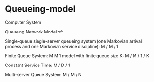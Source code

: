 # Queueing-model
Computer System

Queueing Network Model of:                                

Single-queue single-server queueing system (one Markovian arrival process and one Markovian service discipline):
     M / M / 1

Finite Queue System:
M M 1 model with finite queue size K: M / M / 1 / K

Constant Service Time:
M / D / 1

Multi-server Queue System:
M / M / N
